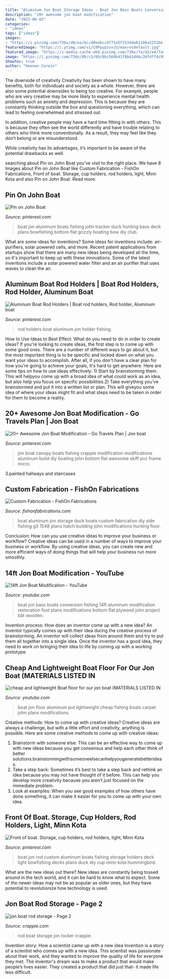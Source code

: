```yaml
---
title: "Aluminum Jon Boat Storage Ideas - Boat Jon Bass Boats Conversion Fishing 14ft Aluminum Modification Restoration Foot Plans Modifications Bottom Flat Plywood John Project Båt Wooden"
description: "20+ awesome jon boat modification"
date: "2023-06-03"
categories:
- "ideas"
tags: ["ideas"]
images:
- "https://i.pinimg.com/736x/d0/ea/bc/d0eabcc4771a5f2534da611b6a2251be.jpg"
featuredImage: "https://i.ytimg.com/vi/C0PpypzsvjU/maxresdefault.jpg"
featured_image: "https://s-media-cache-ak0.pinimg.com/736x/7a/42/e4/7a42e46b71320a75449cd3471fc16925--aluminum-boat-boat-restoration.jpg"
image: "https://i.pinimg.com/736x/0b/c5/69/0bc569b41f8bb1d4bc39fdff4c99c906--boat-rod-holders-aluminum-boat.jpg"
ShowToc: true
author: "Keenan Corwin"
---
```



The downside of creativity
Creativity has been shown to have many benefits, both for individuals and society as a whole. However, there are also some potential downsides to being too creative.
For example, people who are very creative may be more likely to experience mental health problems such as anxiety and depression. This is because they are constantly thinking outside the box and questioning everything, which can lead to feeling overwhelmed and stressed out.

In addition, creative people may have a hard time fitting in with others. This is because they often see the world differently and have trouble relating to others who think more conventionally. As a result, they may feel like they don’t belong or are misunderstood.

While creativity has its advantages, it’s important to be aware of the potential drawbacks as well.

	

		
searching about Pin on John Boat you've visit to the right place. We have 8 Images about Pin on John Boat like Custom Fabrication - FishOn Fabrications, Front of boat. Storage, cup holders, rod holders, light, Minn Kota and also Pin on John Boat. Read more:
		
    
## Pin On John Boat

<img loading=lazy src="https://i.pinimg.com/736x/19/c0/a3/19c0a303eabc0d6042a3784e13d77844.jpg" onerror="this.onerror=null;this.src='https://tse4.mm.bing.net/th?id=OIP.OILC-73LQBeYPN7uRKKD3gHaNK&amp;pid=15.1';" alt="Pin on John Boat">

_Source: pinterest.com_

>boat jon aluminum boats fishing john tracker duck hunting bass deck plans bowfishing bottom flat grizzly boating bow diy club. 

	

What are some ideas for inventions?
Some ideas for inventions include: air-purifiers, solar powered cells, and more. Recent patent applications from startups show that there are many new ideas being developed all the time, so it's important to keep up with these innovations. Some of the latest inventions include a solar powered water filter and an air purifier that uses waves to clean the air.

    
## Aluminum Boat Rod Holders | Boat Rod Holders, Rod Holder, Aluminum Boat

<img loading=lazy src="https://i.pinimg.com/736x/0b/c5/69/0bc569b41f8bb1d4bc39fdff4c99c906--boat-rod-holders-aluminum-boat.jpg" onerror="this.onerror=null;this.src='https://tse4.mm.bing.net/th?id=OIP.ZBzsXPFLwZ3X1WaTyLvsMwHaFj&amp;pid=15.1';" alt="Aluminum Boat Rod Holders | Boat rod holders, Rod holder, Aluminum boat">

_Source: pinterest.com_

>rod holders boat aluminum jon holder fishing. 

	

How to Use Ideas to Best Effect: What do you need to do in order to create ideas?
If you're looking to create ideas, the first step is to come up with some good ones. There are a number of different ways to go about it, but the most important thing is to be specific and locked down on what you want your ideas to accomplish. After all, if you don't have a clear plan for how you're going to achieve your goals, it's hard to get anywhere. Here are some tips on how to use ideas effectively: 1) Start by brainstorming them. This will helpyou come up with a broad idea of what could work as an idea, but also help you focus on specific possibilities.2) Take everything you've brainstormed and put it into a written list or plan. This will giveyou some idea of where your ideas might fit and what steps need to be taken in order for them to become a reality.

    
## 20+ Awesome Jon Boat Modification - Go Travels Plan | Jon Boat

<img loading=lazy src="https://i.pinimg.com/736x/d0/ea/bc/d0eabcc4771a5f2534da611b6a2251be.jpg" onerror="this.onerror=null;this.src='https://tse2.mm.bing.net/th?id=OIP.ij2YbAGCmsKTUic4g2W9qgHaFj&amp;pid=15.1';" alt="20+ Awesome Jon Boat Modification - Go Travels Plan | Jon boat">

_Source: pinterest.com_

>jon boat canopy boats fishing crappie modification modifications aluminum build diy boating john bottom flat awesome skiff pvc frame micro. 

	

3.painted hallways and staircases

    
## Custom Fabrication - FishOn Fabrications

<img loading=lazy src="http://www.fishonfabrications.com/uploads/1/6/5/2/16524508/4477834_orig.jpg" onerror="this.onerror=null;this.src='https://tse4.mm.bing.net/th?id=OIP.1altT3vV5G1LJL18CxYsbQHaFj&amp;pid=15.1';" alt="Custom Fabrication - FishOn Fabrications">

_Source: fishonfabrications.com_

>boat aluminum jon storage duck boats custom fabrication diy side fishing g3 1548 plans hatch building john modifications hunting floor. 

	

Conclusion: How can you use creative ideas to improve your business or workflow?
Creative ideas can be used in a number of ways to improve your business or workflow. By using creative ideas, you can create new and more efficient ways of doing things that will help your business run more smoothly.

    
## 14ft Jon Boat Modification - YouTube

<img loading=lazy src="http://i.ytimg.com/vi/5SYjyVEfq-o/hqdefault.jpg" onerror="this.onerror=null;this.src='https://tse1.mm.bing.net/th?id=OIP.2zHvDgxlPQTEZnbryrZL_wHaFj&amp;pid=15.1';" alt="14ft Jon Boat Modification - YouTube">

_Source: youtube.com_

>boat jon bass boats conversion fishing 14ft aluminum modification restoration foot plans modifications bottom flat plywood john project båt wooden. 

	

Invention process: How does an inventor come up with a new idea?
An inventor typically comes up with their idea during the creative process of brainstorming. An inventor will collect ideas from around them and try to put them all together into a single idea. Once the inventor has a good idea, they need to work on bringing their idea to life by coming up with a working prototype.

    
## Cheap And Lightweight Boat Floor For Our Jon Boat (MATERIALS LISTED IN

<img loading=lazy src="https://i.ytimg.com/vi/C0PpypzsvjU/maxresdefault.jpg" onerror="this.onerror=null;this.src='https://tse1.mm.bing.net/th?id=OIP.TTfmBi0M06gqfNN9xkZLbQHaEK&amp;pid=15.1';" alt="cheap and lightweight Boat floor for our jon boat (MATERIALS LISTED IN">

_Source: youtube.com_

>boat jon floor aluminum put lightweight cheap fishing boats carpet john plans modifications. 

	

Creative methods: How to come up with creative ideas?
Creative ideas are always a challenge, but with a little effort and creativity, anything is possible. Here are some creative methods to come up with creative ideas:
1. Brainstorm with someone else: This can be an effective way to come up with new ideas because you get consensus and help each other think of better solutions.brainstormingwithsomeoneelsecanhelpyougeneratebetterideas.
2. Take a step back: Sometimes it’s best to take a step back and rethink an idea because you may not have thought of it before. This can help you develop more creativity because you aren’t just focused on the immediate problem.
3. Look at examples: When you see good examples of how others have done something, it can make it easier for you to come up with your own idea.

    
## Front Of Boat. Storage, Cup Holders, Rod Holders, Light, Minn Kota

<img loading=lazy src="https://s-media-cache-ak0.pinimg.com/736x/7a/42/e4/7a42e46b71320a75449cd3471fc16925--aluminum-boat-boat-restoration.jpg" onerror="this.onerror=null;this.src='https://tse1.mm.bing.net/th?id=OIP.0QZ-65cHXz00kjeFhemp2wHaFj&amp;pid=15.1';" alt="Front of boat. Storage, cup holders, rod holders, light, Minn Kota">

_Source: pinterest.com_

>boat jon rod custom aluminum boats fishing storage holders deck light bowfishing decks plans duck diy cup minn kota hummingbird. 

	

What are the new ideas out there?
New ideas are constantly being tossed around in the tech world, and it can be hard to know what to expect. Some of the newer ideas may not be as popular as older ones, but they have potential to revolutionize how technology is used.

    
## Jon Boat Rod Storage - Page 2

<img loading=lazy src="https://www.crappie.com/crappie/attachments/south-carolina/200150d1429583702-jon-boat-rod-storage-uploadfromtaptalk1429583689531-jpg" onerror="this.onerror=null;this.src='https://tse2.mm.bing.net/th?id=OIP.Jf1UL46sk7uZQ0GPSJU8iAHaNK&amp;pid=15.1';" alt="jon boat rod storage - Page 2">

_Source: crappie.com_

>rod boat storage jon locker crappie. 

	

Invention story: How a scientist came up with a new idea
Invention is a story of a scientist who comes up with a new idea. This scientist was passionate about their work, and they wanted to improve the quality of life for everyone they met. The inventor's dream was to make a product that would make people’s lives easier. They created a product that did just that- it made life less difficult.


